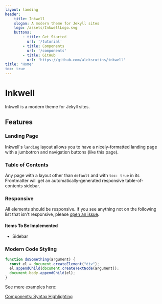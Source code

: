 ```yaml
---
layout: landing
header:
    title: Inkwell
    slogan: A modern theme for Jekyll sites
    logo: /assets/InkwellLogo.svg
    buttons:
        - title: Get Started
          url: '/tutorial'
        - title: Components
          url: '/components'
        - title: GitHub
          url: 'https://github.com/aleksrutins/inkwell'
title: "Home"
toc: true
---
```


# Inkwell
Inkwell is a modern theme for Jekyll sites.

## Features

### Landing Page

Inkwell's `landing` layout allows you to have a nicely-formatted landing page with a jumbotron and navigation buttons (like this page).

### Table of Contents
Any page with a layout other than `default` and with `toc: true` in its Frontmatter will get an automatically-generated responsive table-of-contents sidebar.

### Responsive
All elements should be responsive.
If you see anything not on the following list that isn't responsive, please [open an issue](https://github.com/aleksrutins/inkwell/issues).
#### Items To Be Implemented
- Sidebar

### Modern Code Styling
```js
function doSomething(argument) {
  const el = document.createElement("div");
  el.appendChild(document.createTextNode(argument));
  document.body.appendChild(el);
}
```
See more examples here:

<a class="btn btn-go" href="{{'/components#syntax-highlighting' | relative_url}}">Components: Syntax Highlighting</a>